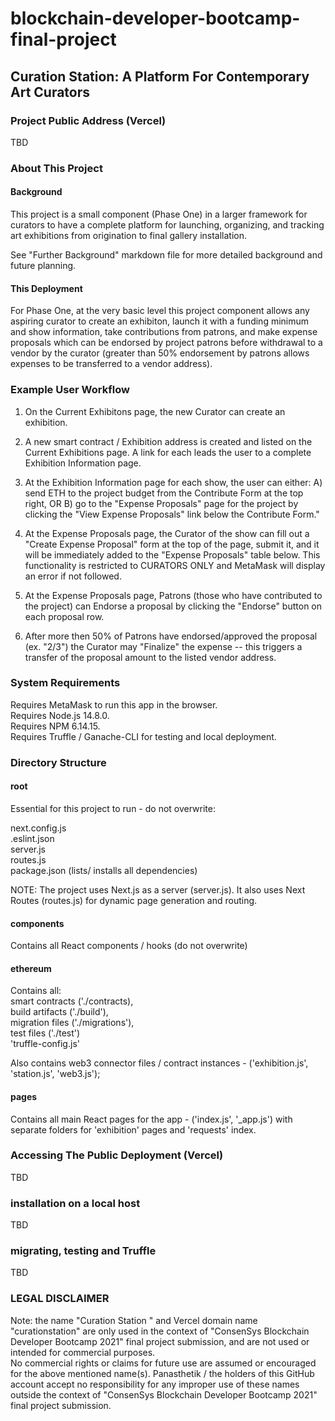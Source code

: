 # blockchain-developer-bootcamp-final-project

## Curation Station: A Platform For Contemporary Art Curators


### Project Public Address (Vercel)
TBD

### About This Project 

#### Background  
    
This project is a small component (Phase One) in a larger framework for curators to have a complete platform for launching, organizing, and tracking art exhibitions from origination to final gallery installation.

See "Further Background" markdown file for more detailed background and future planning.
  
#### This Deployment  
    
For Phase One, at the very basic level this project component allows any aspiring curator to create an exhibiton, launch it with a funding minimum and show information, take contributions from patrons, and make expense proposals which can be endorsed by project patrons before withdrawal to a vendor by the curator (greater than 50% endorsement by patrons allows expenses to be transferred to a vendor address). 

### Example User Workflow

1) On the Current Exhibitons page, the new Curator can create an exhibition.
     
2) A new smart contract / Exhibition address is created and listed on the Current Exhibitions page. A link for each leads the user to a complete Exhibition Information page.
  
3) At the Exhibition Information page for each show, the user can either: A) send ETH to the project budget from the Contribute Form at the top right, OR B) go to the "Expense Proposals" page for the project by clicking the "View Expense Proposals" link below the Contribute Form."
  
4) At the Expense Proposals page, the Curator of the show can fill out a "Create Expense Proposal" form at the top of the page, submit it, and it will be immediately added to the "Expense Proposals" table below. This functionality is restricted to CURATORS ONLY and MetaMask will display an error if not followed.
   
5) At the Expense Proposals page, Patrons (those who have contributed to the project) can Endorse a proposal by clicking the "Endorse" button on each proposal row.

6) After more then 50% of Patrons have endorsed/approved the proposal (ex. "2/3") the Curator may "Finalize" the expense -- this triggers a transfer of the proposal amount to the listed vendor address.  
     
### System Requirements
Requires MetaMask to run this app in the browser.   
Requires Node.js 14.8.0.   
Requires NPM 6.14.15.   
Requires Truffle / Ganache-CLI for testing and local deployment.  



### Directory Structure
#### root

Essential for this project to run - do not overwrite:

next.config.js   
.eslint.json   
server.js    
routes.js   
package.json (lists/ installs all dependencies)   
  
NOTE:  The project uses Next.js as a server (server.js). It also uses Next Routes (routes.js) for dynamic page generation and routing.

#### components

Contains all React components / hooks (do not overwrite)

#### ethereum 

Contains all:    
smart contracts ('./contracts),     
build artifacts ('./build'),    
migration files ('./migrations'),    
test files ('./test')    
'truffle-config.js'  
     
Also contains web3 connector files / contract instances - ('exhibition.js', 'station.js', 'web3.js');

#### pages

Contains all main React pages for the app - ('index.js', '_app.js') with separate folders for 'exhibition' pages and 'requests' index.

### Accessing The Public Deployment (Vercel)
TBD

### installation on a local host
TBD


### migrating, testing and Truffle


TBD

### LEGAL DISCLAIMER
Note: the name "Curation Station " and Vercel domain name "curationstation" are only used in the context of "ConsenSys Blockchain Developer Bootcamp 2021" final project submission, and are not used or intended for commercial purposes.   
No commercial rights or claims for future use are assumed or encouraged for the above mentioned name(s). Panasthetik / the holders of this GitHub account accept no responsibility for any improper use of these names outside the context of "ConsenSys Blockchain Developer Bootcamp 2021" final project submission.

